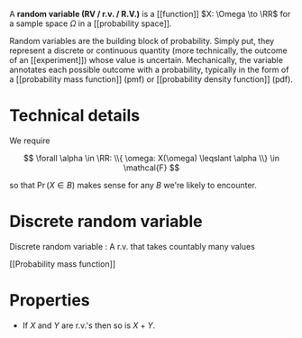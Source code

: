 A **random variable (RV / r.v. / R.V.)** is a [[function]] $X: \Omega \to \RR$ for a sample space $\Omega$ in a [[probability space]]. 

Random variables are the building block of probability. Simply put, they represent a discrete or continuous quantity (more technically, the outcome of an [[experiment]]) whose value is uncertain. Mechanically, the variable annotates each possible outcome with a probability, typically in the form of a [[probability mass function]] (pmf) or [[probability density function]] (pdf). 


# Technical details

We require

$$
\forall \alpha \in \RR: \\{ \omega: X(\omega) \leqslant \alpha \\} \in \mathcal{F}
$$

so that $\Pr(X \in B)$ makes sense for any $B$ we're likely to encounter.

# Discrete random variable

Discrete random variable
: A r.v. that takes countably many values

[[Probability mass function]]

# Properties

* If $X$ and $Y$ are r.v.'s then so is $X+Y$.